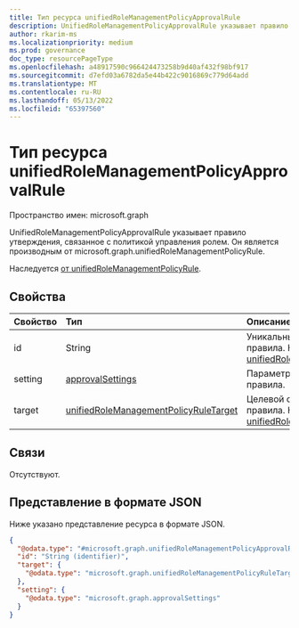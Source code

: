 ```yaml
---
title: Тип ресурса unifiedRoleManagementPolicyApprovalRule
description: UnifiedRoleManagementPolicyApprovalRule указывает правило утверждения, связанное с политикой управления ролем. Он является производным от microsoft.graph.unifiedRoleManagementPolicyRule.
author: rkarim-ms
ms.localizationpriority: medium
ms.prod: governance
doc_type: resourcePageType
ms.openlocfilehash: a48917590c966424473258b9d40af432f98bf917
ms.sourcegitcommit: d7efd03a6782da5e44b422c9016869c779d64add
ms.translationtype: MT
ms.contentlocale: ru-RU
ms.lasthandoff: 05/13/2022
ms.locfileid: "65397560"
---
```

# <a name="unifiedrolemanagementpolicyapprovalrule-resource-type"></a>Тип ресурса unifiedRoleManagementPolicyApprovalRule

Пространство имен: microsoft.graph

UnifiedRoleManagementPolicyApprovalRule указывает правило утверждения, связанное с политикой управления ролем. Он является производным от microsoft.graph.unifiedRoleManagementPolicyRule.

Наследуется [от unifiedRoleManagementPolicyRule](../resources/unifiedrolemanagementpolicyrule.md).

## <a name="properties"></a>Свойства
|Свойство|Тип|Описание|
|:---|:---|:---|
|id|String|Уникальный идентификатор правила. Наследуется от [unifiedRoleManagementPolicyRule](../resources/unifiedrolemanagementpolicyrule.md)|
|setting|[approvalSettings](../resources/approvalsettings.md)|Параметр утверждения для правила.|
|target|[unifiedRoleManagementPolicyRuleTarget](../resources/unifiedrolemanagementpolicyruletarget.md)|Целевой объект для правила правила. Наследуется от [unifiedRoleManagementPolicyRule](../resources/unifiedrolemanagementpolicyrule.md)|

## <a name="relationships"></a>Связи
Отсутствуют.

## <a name="json-representation"></a>Представление в формате JSON
Ниже указано представление ресурса в формате JSON.
<!-- {
  "blockType": "resource",
  "keyProperty": "id",
  "@odata.type": "microsoft.graph.unifiedRoleManagementPolicyApprovalRule",
  "baseType": "microsoft.graph.unifiedRoleManagementPolicyRule",
  "openType": false
}
-->
``` json
{
  "@odata.type": "#microsoft.graph.unifiedRoleManagementPolicyApprovalRule",
  "id": "String (identifier)",
  "target": {
    "@odata.type": "microsoft.graph.unifiedRoleManagementPolicyRuleTarget"
  },
  "setting": {
    "@odata.type": "microsoft.graph.approvalSettings"
  }
}
```

